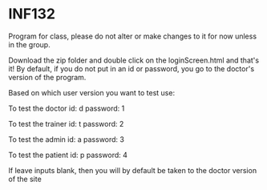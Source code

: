 # INF132 
Program for class, please do not alter or make changes to it for now unless in the group.

Download the zip folder and double click on the loginScreen.html and that's it!
By default, if you do not put in an id or password, you go to the doctor's version of the program.

Based on which user version you want to test use:

To test the doctor
id: d
password: 1

To test the trainer
id: t
password: 2

To test the admin
id: a
password: 3

To test the patient
id: p
password: 4

If leave inputs blank, then you will by default be taken to the doctor version of the site


